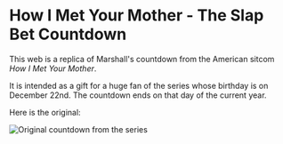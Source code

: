 # How I Met Your Mother - The Slap Bet Countdown

This web is a replica of Marshall's countdown from the
American sitcom *How I Met Your Mother*.

It is intended as a gift for a huge fan of the series whose birthday is on
December 22nd. The countdown ends on that day of the current year.

Here is the original:

![Original countdown from the series](/images/8x8.PNG)
